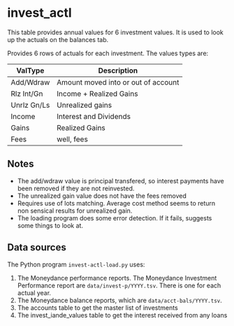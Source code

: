 # invest_actl

This table provides annual values for 6 investment values.  It is used to look up the actuals on the balances tab. 

Provides 6 rows of actuals for each investment.  The values types are:

|ValType|Description|
|---|---|
|Add/Wdraw|Amount moved into or out of account|
|Rlz Int/Gn|Income + Realized Gains|
|Unrlz Gn/Ls|Unrealized gains|
|Income|Interest and Dividends|
|Gains|Realized Gains|
|Fees|well, fees|

## Notes

- The add/wdraw value is principal transfered, so interest payments have been removed if they are not reinvested.
- The unrealized gain value does not have the fees removed
- Requires use of lots matching.  Average cost method seems to return non sensical results for unrealized gain.
- The loading program does some error detection. If it fails, suggests some things to look at.



## Data sources

The Python program `invest-actl-load.py` uses:

1. The Moneydance performance reports. The Moneydance Investment Performance report are `data/invest-p/YYYY.tsv`. There is one for each actual year. 
1. The Moneydance balance reports, which are `data/acct-bals/YYYY.tsv`.
1. The accounts table to get the master list of investments
1. The invest_iande_values table to get the interest received from any loans

